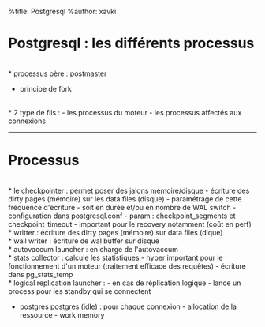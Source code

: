 %title: Postgresql
%author: xavki



# Postgresql : les différents processus


<br>
* processus père : postmaster


* principe de fork


<br>
* 2 type de fils :
	- les processus du moteur
	- les processus affectés aux connexions	



---------------------------------------------------------


# Processus 



<br>
* le checkpointer : permet poser des jalons mémoire/disque
		- écriture des dirty pages (mémoire) sur les data files (disque)
		- paramétrage de cette fréquence d'écriture
		- soit en durée et/ou en nombre de WAL switch
		- configuration dans postgresql.conf
		- param : checkpoint_segments et checkpoint_timeout
		- important pour le recovery notamment (coût en perf)

<br>
* writter : écriture des dirty pages (mémoire) sur data files (dique)

<br>
* wall writer : écriture de wal buffer sur disque

<br>
* autovaccum launcher : en charge de l'autovaccum

<br>
* stats collector : calcule les statistiques
		- hyper important pour le fonctionnement d'un moteur 
			(traitement efficace des requêtes)
		- écriture dans pg_stats_temp	

<br>
* logical replication launcher : 
		- en cas de réplication logique
		- lance un process pour les standby qui se connectent

* postgres postgres (idle) : pour chaque connexion
		- allocation de la ressource
		- work memory
	
